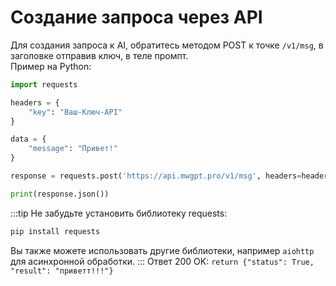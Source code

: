 # Создание запроса через API
Для создания запроса к AI, обратитесь методом POST к точке `/v1/msg`, в заголовке отправив ключ, в теле промпт.  
Пример на Python:
```py
import requests

headers = {
    "key": "Ваш-Ключ-API"
}

data = {
    "message": "Привет!"
}

response = requests.post('https://api.mwgpt.pro/v1/msg', headers=headers, json=data)

print(response.json())
```
:::tip
Не забудьте установить библиотеку requests:
```bash
pip install requests
```
Вы также можете использовать другие библиотеки, например `aiohttp` для асинхронной обработки.
:::
Ответ 200 OK:
`return {"status": True, "result": "приветт!!!"}`
